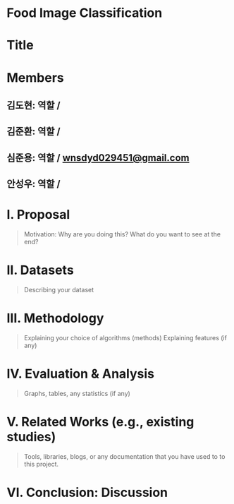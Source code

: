 # Food Image Classification

# Title

# Members
## 김도현: 역할 /
## 김준환: 역할 /
## 심준용: 역할 / wnsdyd029451@gmail.com
## 안성우: 역할 / 

# I. Proposal
> Motivation: Why are you doing this?
> What do you want to see at the end?

# II. Datasets
> Describing your dataset

# III. Methodology
> Explaining your choice of algorithms (methods)
> Explaining features (if any)

# IV. Evaluation & Analysis
> Graphs, tables, any statistics (if any)

# V. Related Works (e.g., existing studies)
> Tools, libraries, blogs, or any documentation that you have used to to this project.

# VI. Conclusion: Discussion

